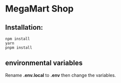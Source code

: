 # MegaMart Shop
## Installation:
```
npm install
yarn
pnpm install
```

## environmental variables
Rename **.env.local** to **.env** then change the variables.